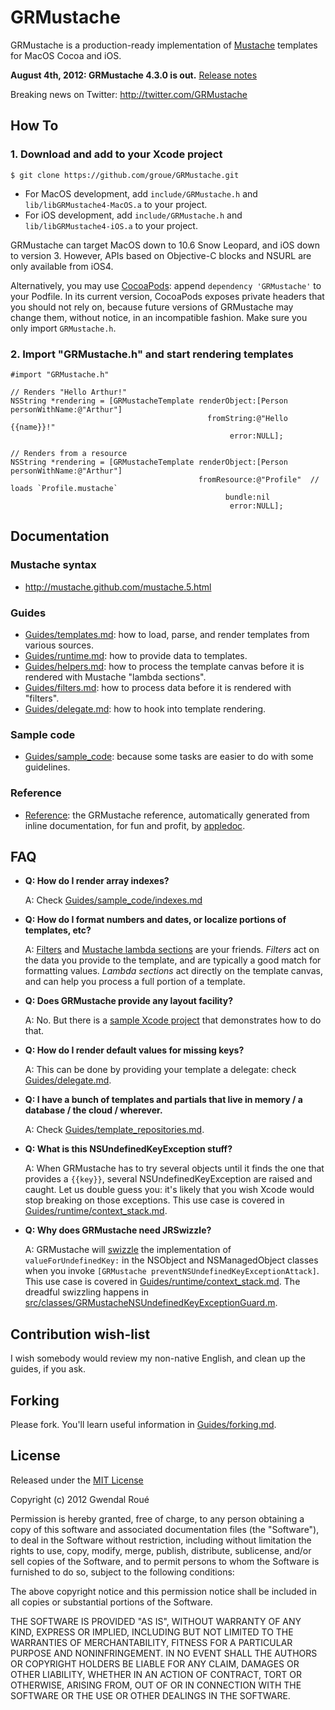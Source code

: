 GRMustache
==========

GRMustache is a production-ready implementation of [Mustache](http://mustache.github.com/) templates for MacOS Cocoa and iOS.

**August 4th, 2012: GRMustache 4.3.0 is out.** [Release notes](GRMustache/blob/master/RELEASE_NOTES.md)

Breaking news on Twitter: http://twitter.com/GRMustache

How To
------

### 1. Download and add to your Xcode project

    $ git clone https://github.com/groue/GRMustache.git

- For MacOS development, add `include/GRMustache.h` and `lib/libGRMustache4-MacOS.a` to your project.
- For iOS development, add `include/GRMustache.h` and `lib/libGRMustache4-iOS.a` to your project.

GRMustache can target MacOS down to 10.6 Snow Leopard, and iOS down to version 3. However, APIs based on Objective-C blocks and NSURL are only available from iOS4.

Alternatively, you may use [CocoaPods](https://github.com/CocoaPods/CocoaPods): append `dependency 'GRMustache'` to your Podfile. In its current version, CocoaPods exposes private headers that you should not rely on, because future versions of GRMustache may change them, without notice, in an incompatible fashion. Make sure you only import `GRMustache.h`.

### 2. Import "GRMustache.h" and start rendering templates

```objc
#import "GRMustache.h"

// Renders "Hello Arthur!"
NSString *rendering = [GRMustacheTemplate renderObject:[Person personWithName:@"Arthur"]
                                            fromString:@"Hello {{name}}!"
                                                 error:NULL];

// Renders from a resource
NSString *rendering = [GRMustacheTemplate renderObject:[Person personWithName:@"Arthur"]
                                          fromResource:@"Profile"  // loads `Profile.mustache`
                                                bundle:nil
                                                 error:NULL];
```


Documentation
-------------

### Mustache syntax

- http://mustache.github.com/mustache.5.html

### Guides

- [Guides/templates.md](GRMustache/blob/master/Guides/templates.md): how to load, parse, and render templates from various sources.
- [Guides/runtime.md](GRMustache/blob/master/Guides/runtime.md): how to provide data to templates.
- [Guides/helpers.md](GRMustache/blob/master/Guides/helpers.md): how to process the template canvas before it is rendered with Mustache "lambda sections".
- [Guides/filters.md](GRMustache/blob/master/Guides/filters.md): how to process data before it is rendered with "filters".
- [Guides/delegate.md](GRMustache/blob/master/Guides/delegate.md): how to hook into template rendering.

### Sample code

- [Guides/sample_code](GRMustache/tree/master/Guides/sample_code): because some tasks are easier to do with some guidelines.

### Reference

- [Reference](http://groue.github.com/GRMustache/Reference/): the GRMustache reference, automatically generated from inline documentation, for fun and profit, by [appledoc](http://gentlebytes.com/appledoc/).


FAQ
---

- **Q: How do I render array indexes?**
    
    A: Check [Guides/sample_code/indexes.md](GRMustache/blob/master/Guides/sample_code/indexes.md)

- **Q: How do I format numbers and dates, or localize portions of templates, etc?**
    
    A: [Filters](GRMustache/blob/master/Guides/filters.md) and [Mustache lambda sections](GRMustache/blob/master/Guides/helpers.md) are your friends. *Filters* act on the data you provide to the template, and are typically a good match for formatting values. *Lambda sections* act directly on the template canvas, and can help you process a full portion of a template.

- **Q: Does GRMustache provide any layout facility?**
    
    A: No. But there is a [sample Xcode project](GRMustache/tree/master/Guides/sample_code/layout) that demonstrates how to do that.

- **Q: How do I render default values for missing keys?**

    A: This can be done by providing your template a delegate: check [Guides/delegate.md](GRMustache/blob/master/Guides/delegate.md).

- **Q: I have a bunch of templates and partials that live in memory / a database / the cloud / wherever.**
    
    A: Check [Guides/template_repositories.md](GRMustache/blob/master/Guides/template_repositories.md).

- **Q: What is this NSUndefinedKeyException stuff?**

    A: When GRMustache has to try several objects until it finds the one that provides a `{{key}}`, several NSUndefinedKeyException are raised and caught. Let us double guess you: it's likely that you wish Xcode would stop breaking on those exceptions. This use case is covered in [Guides/runtime/context_stack.md](GRMustache/blob/master/Guides/runtime/context_stack.md).

- **Q: Why does GRMustache need JRSwizzle?**

    A: GRMustache will [swizzle](http://www.mikeash.com/pyblog/friday-qa-2010-01-29-method-replacement-for-fun-and-profit.html) the implementation of `valueForUndefinedKey:` in the NSObject and NSManagedObject classes when you invoke `[GRMustache preventNSUndefinedKeyExceptionAttack]`. This use case is covered in [Guides/runtime/context_stack.md](GRMustache/blob/master/Guides/runtime/context_stack.md). The dreadful swizzling happens in [src/classes/GRMustacheNSUndefinedKeyExceptionGuard.m](GRMustache/blob/master/src/classes/GRMustacheNSUndefinedKeyExceptionGuard.m).


Contribution wish-list
----------------------

I wish somebody would review my non-native English, and clean up the guides, if you ask.


Forking
-------

Please fork. You'll learn useful information in [Guides/forking.md](GRMustache/blob/master/Guides/forking.md).


License
-------

Released under the [MIT License](http://en.wikipedia.org/wiki/MIT_License)

Copyright (c) 2012 Gwendal Roué

Permission is hereby granted, free of charge, to any person obtaining a copy of this software and associated documentation files (the "Software"), to deal in the Software without restriction, including without limitation the rights to use, copy, modify, merge, publish, distribute, sublicense, and/or sell copies of the Software, and to permit persons to whom the Software is furnished to do so, subject to the following conditions:

The above copyright notice and this permission notice shall be included in all copies or substantial portions of the Software.

THE SOFTWARE IS PROVIDED "AS IS", WITHOUT WARRANTY OF ANY KIND, EXPRESS OR IMPLIED, INCLUDING BUT NOT LIMITED TO THE WARRANTIES OF MERCHANTABILITY, FITNESS FOR A PARTICULAR PURPOSE AND NONINFRINGEMENT. IN NO EVENT SHALL THE AUTHORS OR COPYRIGHT HOLDERS BE LIABLE FOR ANY CLAIM, DAMAGES OR OTHER LIABILITY, WHETHER IN AN ACTION OF CONTRACT, TORT OR OTHERWISE, ARISING FROM, OUT OF OR IN CONNECTION WITH THE SOFTWARE OR THE USE OR OTHER DEALINGS IN THE SOFTWARE.

